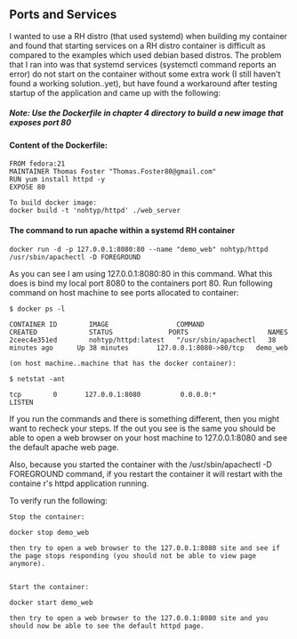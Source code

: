 ## Ports and Services

I wanted to use a RH distro (that used systemd) when building my container and found that starting
services on a RH distro container is difficult as compared to the examples which used debian based
distros.  The problem that I ran into was that systemd services (systemctl command reports an error)
do not start on the container without some extra work (I still haven't found a working solution..yet),
but have found a workaround after testing startup of the application and came up with the following:

##### Note: Use the Dockerfile in chapter 4 directory to build a new image that exposes port 80

####  Content of the Dockerfile:
```
FROM fedora:21
MAINTAINER Thomas Foster "Thomas.Foster80@gmail.com"
RUN yum install httpd -y
EXPOSE 80

To build docker image:
docker build -t 'nohtyp/httpd' ./web_server
```
#### The command to run apache within a systemd RH container

```
docker run -d -p 127.0.0.1:8080:80 --name "demo_web" nohtyp/httpd /usr/sbin/apachectl -D FOREGROUND
```

As you can see I am using 127.0.0.1:8080:80 in this command.  What this does is bind my local port 8080
to the containers port 80.  Run following command on host machine to see ports allocated to container:

```
$ docker ps -l

CONTAINER ID        IMAGE                 COMMAND                CREATED             STATUS              PORTS                    NAMES
2ceec4e351ed        nohtyp/httpd:latest   "/usr/sbin/apachectl   38 minutes ago      Up 38 minutes       127.0.0.1:8080->80/tcp   demo_web 

(on host machine..machine that has the docker container):

$ netstat -ant

tcp        0       127.0.0.1:8080          0.0.0.0:*               LISTEN
```

If you run the commands and there is something different, then you might want to recheck your steps.  If the out you see is the same
you should be able to open a web browser on your host machine to 127.0.0.1:8080 and see the default apache web page.

Also, because you started the container with the /usr/sbin/apachectl -D FOREGROUND command, if you restart the container it will restart
with the containe r's httpd application running.

To verify run the following:

```
Stop the container:

docker stop demo_web

then try to open a web browser to the 127.0.0.1:8080 site and see if the page stops responding (you should not be able to view page anymore).


Start the container:

docker start demo_web

then try to open a web browser to the 127.0.0.1:8080 site and you should now be able to see the default httpd page.
```
